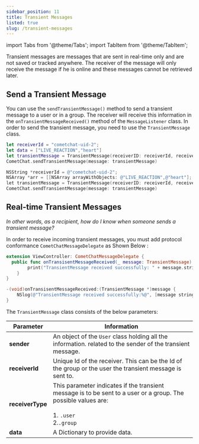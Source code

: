 ```yaml
---
sidebar_position: 11
title: Transient Messages
listed: true
slug: /transient-messages
---
```

import Tabs from '@theme/Tabs';
import TabItem from '@theme/TabItem';

Transient messages are messages that are sent in real-time only and are not saved or tracked anywhere. The receiver of the message will only receive the message if he is online and these messages cannot be retrieved later.

## Send a Transient Message

You can use the `sendTransientMessage()` method to send a transient message to a user or in a group. The receiver will receive this information in the `onTransientMessageReceived()` method of the `MessageListener` class. In order to send the transient message, you need to use the `TransientMessage` class.

<Tabs>
<TabItem value="Swift" label="Swift">

```swift
let receiverId = "cometchat-uid-2";
let data = ["LIVE_REACTION","heart"]
let transientMessage = TransientMessage(receiverID: receiverId, receiverType: .user, data: data)
CometChat.sendTransientMessage(message: transientMessage)
```
</TabItem>
<TabItem value="Objective C" label="Objective C">

```ObjectiveC
NSString *receiverId = @"cometchat-uid-2";
NSArray *arr = [[NSArray arrayWithObjects: @"LIVE_REACTION",@"heart"];
let transientMessage = TransientMessage(receiverID: receiverId, receiverType: .user, data: data)
CometChat.sendTransientMessage(message: transientMessage)
```
</TabItem>
</Tabs>


## Real-time Transient Messages

_In other words, as a recipient, how do I know when someone sends a transient message?_

In order to receive incoming transient messages, you must add protocol conformance `CometChatMessageDelegate` as Shown Below :

<Tabs>
<TabItem value="Swift" label="Swift">

```swift
extension ViewController: CometChatMessageDelegate {
  public func onTransisentMessageReceived(_ message: TransientMessage) {
        print("TransientMessage received successfully: " + message.stringValue())
    }
}
```
</TabItem>
<TabItem value="Objective C" label="Objective C">

```objectivec
-(void)onTransisentMessageReceived:(TransientMessage *)message {
    NSlog(@"TransientMessage received successfully:%@", [message stringValue]);
}
```
</TabItem>
</Tabs>


The `TransientMessage` class consists of the below parameters:

| Parameter | Information | 
| ---- | ---- | 
| **sender** | An object of the `User` class holding all the information. related to the sender of the transient message. | 
| **receiverId** | Unique Id of the receiver. This can be the Id of the group or the user the transient message is sent to. | 
| **receiverType** | This parameter indicates if the transient message is to be sent to a user or a group. The possible values are:<br /><br />1. `.user`<br />2.`.group` | 
| **data** | A Dictionary to provide data. | 
